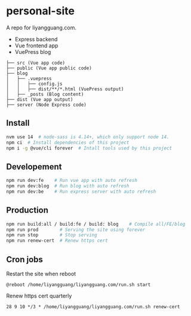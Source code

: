 # personal-site
A repo for liyangguang.com.

- Express backend
- Vue frontend app
- VuePress blog

```
├── src (Vue app code)
├── public (Vue app public code)
├── blog
│   ├── .vuepress
│   │   ├── config.js
│   │   ├── dist/**/*.html (VuePress output)
│   ├── _posts (Blog content)
├── dist (Vue app output)
├── server (Node Express code)
```

## Install
```bash
nvm use 14  # node-sass is 4.14+, which only support node 14.
npm ci  # Install dependencies of this project
npm i -g @vue/cli forever  # Intall tools used by this project
```

## Developement
```bash
npm run dev:fe    # Run vue app with auto refresh
npm run dev:blog  # Run blog with auto refresh
npm run dev:be    # Run express server with auto refresh
```

## Production
```bash
npm run build:all / build:fe / build: blog    # Compile all/FE/blog
npm run prod        # Serving the site using forever
npm run stop        # Stop serving
npm run renew-cert  # Renew https cert
```

## Cron jobs

Restart the site when reboot

```
@reboot /home/liyangguang/liyangguang.com/run.sh start
```

Renew https cert quarterly
```
28 9 10 */3 * /home/liyangguang/liyangguang.com/run.sh renew-cert
```

